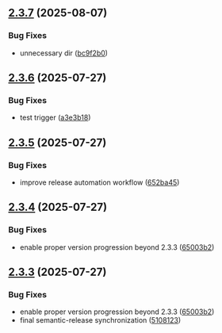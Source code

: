 ## [2.3.7](https://github.com/MarkShawn2020/claude-code-manager/compare/v2.3.6...v2.3.7) (2025-08-07)


### Bug Fixes

* unnecessary dir ([bc9f2b0](https://github.com/MarkShawn2020/claude-code-manager/commit/bc9f2b0cd4e4606eba87f3ed4b0b9f85bde6730b))

## [2.3.6](https://github.com/MarkShawn2020/claude-code-manager/compare/v2.3.5...v2.3.6) (2025-07-27)


### Bug Fixes

* test trigger ([a3e3b18](https://github.com/MarkShawn2020/claude-code-manager/commit/a3e3b189a80b2e29259f0361fddd7d0b56458006))

## [2.3.5](https://github.com/MarkShawn2020/claude-code-manager/compare/v2.3.4...v2.3.5) (2025-07-27)


### Bug Fixes

* improve release automation workflow ([652ba45](https://github.com/MarkShawn2020/claude-code-manager/commit/652ba45b7f1a13ef020f377bb92e649358b64f6b))

## [2.3.4](https://github.com/MarkShawn2020/claude-code-manager/compare/v2.3.3...v2.3.4) (2025-07-27)


### Bug Fixes

* enable proper version progression beyond 2.3.3 ([65003b2](https://github.com/MarkShawn2020/claude-code-manager/commit/65003b2f61ca09d9ab35bba5ea0a9d56a4fcbe70))

## [2.3.3](https://github.com/MarkShawn2020/claude-code-manager/compare/v2.3.2...v2.3.3) (2025-07-27)


### Bug Fixes

* enable proper version progression beyond 2.3.3 ([65003b2](https://github.com/MarkShawn2020/claude-code-manager/commit/65003b2f61ca09d9ab35bba5ea0a9d56a4fcbe70))
* final semantic-release synchronization ([5108123](https://github.com/MarkShawn2020/claude-code-manager/commit/5108123c8a1bbd11e4230b7cad86331ea366924a))
